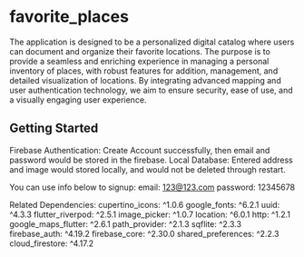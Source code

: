 # favorite_places

The application is designed to be a personalized digital catalog where users can document and organize their favorite locations. The purpose is to provide a seamless and enriching experience in managing a personal inventory of places, with robust features for addition, management, and detailed visualization of locations. By integrating advanced mapping and user authentication technology, we aim to ensure security, ease of use, and a visually engaging user experience.

## Getting Started

Firebase Authentication: Create Account successfully, then email and password would be stored in the firebase.
Local Database: Entered address and image would stored locally, and would not be deleted through restart.

You can use info below to signup:
email: 123@123.com
password: 12345678

Related Dependencies:
cupertino_icons: ^1.0.6
google_fonts: ^6.2.1
uuid: ^4.3.3
flutter_riverpod: ^2.5.1
image_picker: ^1.0.7
location: ^6.0.1
http: ^1.2.1
google_maps_flutter: ^2.6.1
path_provider: ^2.1.3
sqflite: ^2.3.3
firebase_auth: ^4.19.2
firebase_core: ^2.30.0
shared_preferences: ^2.2.3
cloud_firestore: ^4.17.2
